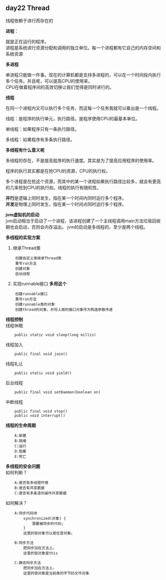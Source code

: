 ## day22 Thread ##
线程依赖于进行而存在的

**进程**：  

就是正在运行的程序。  
进程是系统进行资源分配和调用的独立单位。每一个进程都有它自己的内存空间和系统资源  

**多进程**  

单进程只能做一件事。现在的计算机都是支持多进程的，可以在一个时间段内执行多个任务。并且呢，可以提高CPU的使用率。  
CPU在做着程序间的高效切换让我们觉得是同时进行的。  

**线程**  

在同一个进程内又可以执行多个任务，而这每一个任务我就可以看出是一个线程。

线程：是程序的执行单元，执行路径。是程序使用CPU的最基本单位。

单线程：如果程序只有一条执行路径。

多线程：如果程序有多条执行路径。  

**多线程有什么意义呢**

多线程的存在，不是提高程序的执行速度。其实是为了提高应用程序的使用率。

程序的执行其实都是在抢CPU的资源，CPU的执行权。

多个进程是在抢这个资源，而其中的某一个进程如果执行路径比较多，就会有更高的几率抢到CPU的执行权。线程的执行有随机性。  

**并行**是逻辑上同时发生，指在某一个时间内同时运行多个程序。  
**并发**是物理上同时发生，指在某一个时间点同时运行多个程序。

**jvm虚拟机的启动**  
jvm启动相当于启动了一个进程，该进程创建了一个主线程调用main方法垃圾回收期也会启动，否则会内存溢出。
jvm的启动是多线程的，至少是两个线程。

**多线程的实现方案**

1. 继承Thread类  

		创建自定义类继承Thread类
		重写run方法
		创建对象
		启动线程  
2. 实现runnable接口  **多用这个**

		创建runnable接口
		重写run方法
		创建runnable类的对象
		创建thread的对象，并将上面的接口对象作为构造参数传递

**线程控制**  
线程休眠  

		public static void sleep(long millis)  
线程加入

		public final void join()  
线程礼让

		public static void yield()
后台线程

		public final void setDaemon(boolean on)
中断线程

		public final void stop()
		public void interrupt()
**线程的生命周期**  

		A:新建
		B:就绪
		C:运行
		D:阻塞
		E:死亡  
**多线程的安全问题**  
如何判断？  

		A:是否有多线程环境
		B:是否有共享数据
		C:是否有多条语句操作共享数据
如何解决？

		A:同步代码块
			synchronized(对象) {
				需要被同步的代码;
			}
			这里的锁对象可以是任意对象。
			
		B:同步方法
			把同步加在方法上。
			这里的锁对象是this
			
		C:静态同步方法
			把同步加在方法上。
			这里的锁对象是当前类的字节码文件对象